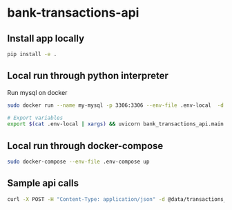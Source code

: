 # bank-transactions-api

## Install app locally
```bash
pip install -e .
```

## Local run through python interpreter
Run mysql on docker
```bash
sudo docker run --name my-mysql -p 3306:3306 --env-file .env-local  -d mysql:latest
```


```bash
# Export variables
export $(cat .env-local | xargs) && uvicorn bank_transactions_api.main:app --reload
```

## Local run through docker-compose
```bash
sudo docker-compose --env-file .env-compose up
```

## Sample api calls
```bash
curl -X POST -H "Content-Type: application/json" -d @data/transactions_sample.json http://localhost:8000/transactions
```